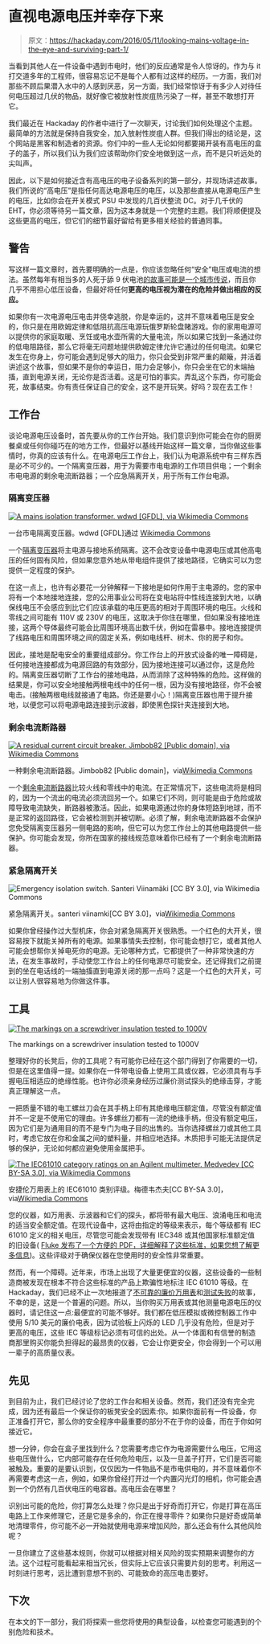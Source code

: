 # 直视电源电压并幸存下来

> 原文：<https://hackaday.com/2016/05/11/looking-mains-voltage-in-the-eye-and-surviving-part-1/>

当看到其他人在一件设备中遇到市电时，他们的反应通常是令人惊讶的。作为与 it 打交道多年的工程师，很容易忘记不是每个人都有过这样的经历。一方面，我们对那些不顾后果潜入水中的人感到厌恶，另一方面，我们经常惊讶于有多少人对待任何电压超过几伏的物品，就好像它被放射性炭疽热污染了一样，甚至不敢想打开它。

我们最近在 Hackaday 的作者中进行了一次聊天，讨论我们如何处理这个主题。最简单的方法就是保持自我安全，加入放射性炭疽人群。但我们得出的结论是，这个网站是黑客和制造者的资源。你们中的一些人无论如何都要揭开装有高电压的盒子的盖子，所以我们认为我们应该帮助你们安全地做到这一点，而不是只听远处的尖叫声。

因此，以下是如何接近含有高电压的电子设备系列的第一部分，并现场讲述故事。我们所说的“高电压”是指任何高达电源电压的电压，以及那些直接从电源电压产生的电压，比如你会在开关模式 PSU 中发现的几百伏整流 DC。对于几千伏的 EHT，你必须等待另一篇文章，因为这本身就是一个完整的主题。我们将顺便提及这些更高的电压，但它们的细节最好留给有更多相关经验的普通同事。

## 警告

写这样一篇文章时，首先要明确的一点是，你应该忽略任何“安全”电压或电流的想法。虽然每年有相当多的人死于舔 9 伏电池[的故事可能是一个城市传说](https://www.sparkfun.com/news/1385)，而且你几乎不用担心低压设备，但最好将任何**更高的电压视为潜在的危险并做出相应的反应。**

如果你有一次电源电压电击并侥幸逃脱，你是幸运的，这并不意味着电压是安全的，你只是在用欧姆定律和低阻抗高压电源玩俄罗斯轮盘赌游戏。你的家用电源可以提供你的家庭取暖、烹饪或电水壶所需的大量电流，所以如果它找到一条通过你的低电阻路径，那么它将毫无问题地提供欧姆定律允许它通过的任何电流。如果它发生在你身上，你可能会遇到足够大的阻力，你只会受到非常严重的颠簸，并活着讲述这个故事，但如果不是你的幸运日，阻力会足够小，你只会坐在它的末端抽搐，直到电源关闭，无论你是否活着。这是可怕的事实。弄乱这个东西，你可能会死，故事结束。你有责任保证自己的安全，这不是开玩笑。好吗？现在去工作！

## 工作台

谈论电源电压设备时，首先要从你的工作台开始。我们意识到你可能会在你的厨房餐桌或任何你碰巧在的地方工作，但最好以基线开始这样一篇文章，当你做这些事情时，你真的应该有什么。在电源电压工作台上，我们认为电源系统中有三样东西是必不可少的。一个隔离变压器，用于为需要市电电源的工作项目供电；一个剩余市电电源的剩余电流断路器；一个应急隔离开关，用于所有工作台电源。

### 隔离变压器

[![A mains isolation transformer. wdwd [GFDL], via Wikimedia Commons](img/d3dcbce95c37520858d0b625409de894.png)](https://hackaday.com/wp-content/uploads/2016/04/439px-trenntransformator.jpg) 

一台市电隔离变压器。wdwd [GFDL]通过 [Wikimedia Commons](https://commons.wikimedia.org/wiki/File:Trenntransformator.jpg)

一个[隔离变压器](https://en.wikipedia.org/wiki/Isolation_transformer)将主电源与接地系统隔离。这不会改变设备中电源电压或其他高电压的任何固有风险，但如果您意外地从带电组件提供了接地路径，它确实可以为您提供一定程度的保护。

在这一点上，也许有必要花一分钟解释一下接地是如何作用于主电源的。您的家中将有一个本地接地连接，您的公用事业公司将在变电站将中性线连接到大地，以确保线电压不会感应到比它们应该承载的电压更高的相对于周围环境的电压。火线和零线之间可能有 110V 或 230V 的电压，这取决于你住在哪里，但如果没有接地连接，这两个导体最终可能会比周围环境高出数千伏，例如在雷暴中。接地连接提供了线路电压和周围环境之间的固定关系，例如电线杆、树木、你的房子和你。

因此，接地是配电安全的重要组成部分。你工作台上的开放式设备的唯一障碍是，任何接地连接都成为电源回路的有效部分，因为接地连接可以通过你，这是危险的。隔离变压器切断了工作台的接地电路，从而消除了这种特殊的危险。这样做的结果是，你可以安全地接触两根电线中的任何一根，因为没有接地路径，你不会被电击。(接触两根电线就接通了电路。你还是要小心！)隔离变压器也用于提升接地，以便您可以将电源电路连接到示波器，即使黑色探针夹连接到大地。

### 剩余电流断路器

[![A residual current circuit breaker. Jimbob82 [Public domain], via Wikimedia Commons](img/0798c4d2267151e7a37151753b8d46c9.png)](https://hackaday.com/wp-content/uploads/2016/04/308px-residual_current_device_2pole.jpg) 

一种剩余电流断路器。Jimbob82 [Public domain]，via[Wikimedia Commons](https://commons.wikimedia.org/wiki/File:Residual_current_device_2pole.jpg)

一个[剩余电流断路器](https://en.wikipedia.org/wiki/Residual-current_device)比较火线和零线中的电流。在正常情况下，这些电流将是相同的，因为一个流出的电流必须流回另一个。如果它们不同，则可能是由于危险或故障导致电流缺失，断路器被激活。因此，如果电源通过你的身体短路到地球，而不是正常的返回路径，它会被检测到并被切断。必须了解，剩余电流断路器不会保护您免受隔离变压器另一侧电路的影响，但它可以为您工作台上的其他电路提供一些保护。你可能会发现，你所在国家的接线规范意味着你已经有了一个剩余电流断路器。

### 紧急隔离开关

![Emergency isolation switch. Santeri Viinamäki [CC BY 3.0], via Wikimedia Commons](img/bb50a4ba6645153c59b519284cc78657.png)

紧急隔离开关。santeri viinamki[CC BY 3.0]，via[Wikimedia Commons](https://commons.wikimedia.org/wiki/File:Hätäseis.jpg?uselang=en-gb)

如果你曾经操作过大型机床，你会对紧急隔离开关很熟悉。一个红色的大开关，很容易按下就能关掉所有的电源。如果事情失去控制，你可能会想打它，或者其他人可能会想帮你关掉电死你的电源。无论哪种方式，它都提供了一种非常快速的方法，在发生事故时，手动使您工作台上的任何电源尽可能安全。还记得我们之前提到的坐在电话线的一端抽搐直到电源关闭的那一点吗？这是一个红色的大开关，可以让别人很容易地为你做这件事。

## 工具

[![The markings on a screwdriver insulation tested to 1000V](img/94592a97d8b923069de8355ab50a7a5a.png)](https://hackaday.com/wp-content/uploads/2016/05/1000v-screwdriver.jpg)

The markings on a screwdriver insulation tested to 1000V

整理好你的长凳后，你的工具呢？有可能你已经在这个部门得到了你需要的一切，但是在这里值得一提。如果你在一件带电设备上使用工具或仪器，它必须具有与手握电压相适应的绝缘性能。也许你必须亲身经历过廉价测试探头的绝缘击穿，才能真正理解这一点。

一把质量不错的电工螺丝刀会在其手柄上印有其绝缘电压额定值，尽管没有额定值并不一定是不使用它的理由。许多螺丝刀都有一流的绝缘手柄，但没有额定电压，因为它们是为通用目的而不是专门为电子目的出售的。当你选择螺丝刀或其他工具时，考虑它放在你和金属之间的塑料量，并相应地选择。木质把手可能无法提供足够的保护，无论如何都应避免使用金属把手。

[![The IEC61010 category ratings on an Agilent multimeter. Medvedev [CC BY-SA 3.0], via Wikimedia Commons](img/5cae8d7e963cec855d2175542b4eda4f.png)](https://hackaday.com/wp-content/uploads/2016/05/multimeter-cat-rating.jpg) 

安捷伦万用表上的 IEC61010 类别评级。梅德韦杰夫[CC BY-SA 3.0]，via[Wikimedia Commons](https://commons.wikimedia.org/wiki/File:Digital_Multimeter_Agilent_U1272A.jpg?uselang=en-gb)

您的仪器，如万用表、示波器和它们的探头，都将带有最大电压、浪涌电压和电流的适当安全额定值。在现代设备中，这将由指定的等级来表示，每个等级都有 IEC 61010 定义的相关电压，尽管您可能会发现带有 IEC348 或其他国家标准额定值的旧设备( [Fluke 发布了一个方便的 PDF，详细解释了这些标准，如果您想了解更多信息](http://support.fluke.com/find-sales/download/asset/1263690_6003_eng_j_w.pdf))。这些评级对于确保仪器在您使用时的安全性非常重要。

然而，有一个障碍。近年来，市场上出现了大量更便宜的仪器，这些设备的一些制造商被发现在根本不符合这些标准的产品上欺骗性地标注 IEC 61010 等级。在 Hackaday，我们已经不止一次地报道了[不可靠的廉价万用表](http://hackaday.com/2015/06/02/fail-of-the-week-the-deadliest-multimeter/)和[测试失败](http://hackaday.com/2015/07/04/exploding-multimeter-battle-royale/)的故事，不幸的是，这是一个普遍的问题。所以，当你购买万用表或其他测量电源电压的仪器时，请记住这一点:最便宜的可能不够好。我们都在低压模拟或微控制器工作中使用 5/10 美元的廉价电表，因为试验板上闪烁的 LED 几乎没有危险，但是对于更高的电压，这些 IEC 等级标记必须有可信的出处。从一个体面和有信誉的制造商那里购买你能负担得起的最昂贵的仪器，它会让你更安全，你会得到一个可以用一辈子的高质量仪表。

## 先见

到目前为止，我们已经讨论了您的工作台和相关设备。然而，我们还没有完全完成，因为还有最后一个保证你的板凳安全的因素:你。如果你面前有一件设备，你正准备打开它，那么你的安全程序中最重要的部分不在于你的设备，而在于你如何接近它。

想一分钟，你会在盒子里找到什么？您需要考虑它作为电源需要什么电压，它用这些电压做什么，它内部可能存在任何危险电压，以及一旦盖子打开，它们是否可能被触及。重要的是要认识到，仅仅因为一件物品不是市电供电的，并不意味着你不再需要考虑这一点，例如，如果你曾经打开过一个内置闪光灯的相机，你可能会遇到一个仍然有几百伏电压的电容器。高电压会在哪里？

识别出可能的危险，你打算怎么处理？你只是出于好奇而打开它，你是打算在高压电路上工作来修理它，还是它是多余的，你正在搜寻零件？如果你只是好奇或简单地清理零件，你可能不必一开始就使用电源来增加风险，那么还会有什么其他风险呢？

一旦你建立了这些基本规则，你就可以根据对相关风险的现实预期来调整你的方法。这个过程可能看起来相当冗长，但实际上它应该只需要片刻的思考。利用这一时刻进行思考，远比遭到意想不到的、可能致命的高压电击要好。

## 下次

在本文的下一部分，我们将探索一些您将使用的典型设备，以检查您可能遇到的个别危险和技术。